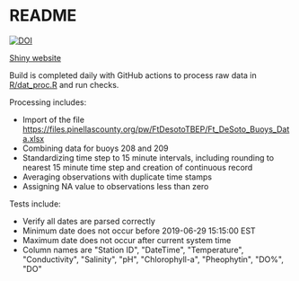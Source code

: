 # README

[![DOI](https://zenodo.org/badge/252561560.svg)](https://zenodo.org/badge/latestdoi/252561560)

[Shiny website](http://shiny.tbep.org/desoto-buoy/)

Build is completed daily with GitHub actions to process raw data in [R/dat_proc.R](https://github.com/tbep-tech/desoto-buoy/blob/master/R/dat_proc.R) and run checks.  

Processing includes: 

* Import of the file <https://files.pinellascounty.org/pw/FtDesotoTBEP/Ft_DeSoto_Buoys_Data.xlsx>
* Combining data for buoys 208 and 209
* Standardizing time step to 15 minute intervals, including rounding to nearest 15 minute time step and creation of continuous record
* Averaging observations with duplicate time stamps
* Assigning NA value to observations less than zero

Tests include: 

* Verify all dates are parsed correctly
* Minimum date does not occur before 2019-06-29 15:15:00 EST
* Maximum date does not occur after current system time
* Column names are "Station ID", "DateTime", "Temperature", "Conductivity", "Salinity", "pH", "Chlorophyll-a", "Pheophytin", "DO%", "DO"

